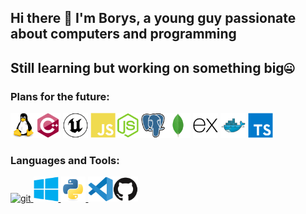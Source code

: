 ## Hi there 👋 I'm Borys, a young guy passionate about computers and programming
## <p align="left"> Still learning but working on something big🤐</p>
<body>
  <h3 align="left">Plans for the future:</h3>
  <p align="left"> <img src="https://github.com/devicons/devicon/blob/master/icons/linux/linux-original.svg" alt="Linux" width="40" heigth="40"/><img         src="https://github.com/devicons/devicon/blob/master/icons/cplusplus/cplusplus-original.svg" alt="C++" width="40" height="40"/> <img src="https://github.com/devicons/devicon/blob/master/icons/unrealengine/unrealengine-original.svg" alt="Unreal Engine" width="40" heigth="40"/>
  <img src="https://github.com/devicons/devicon/blob/master/icons/javascript/javascript-plain.svg" alt="JS" width="40" heigth="40"/><img src="https://github.com/devicons/devicon/blob/master/icons/nodejs/nodejs-plain.svg" alt="NodeJS"
  width="40" heigth="40"/><img src="https://github.com/devicons/devicon/blob/master/icons/postgresql/postgresql-original.svg" alt="PostgreSQL" width="40" heigth="40"/><img src="https://github.com/devicons/devicon/blob/master/icons/mongodb/mongodb-original.svg" alt="MongoDB" width="40" heigth="40"/> 
  <img src="https://github.com/devicons/devicon/blob/master/icons/express/express-original.svg" alt="ExpressJS" width="40" heigth="40"/>
  <img src="https://github.com/devicons/devicon/blob/master/icons/docker/docker-original.svg" alt="Docker" width="40" heigth="40"/> <img src="https://github.com/devicons/devicon/blob/master/icons/typescript/typescript-original.svg" alt="TS" width="40" heigth="40" /></p>
  

  <h3 align="left">Languages and Tools:</h3>
  <p align="left"> <a href="https://git-scm.com/" target="_blank"> <img src="https://www.vectorlogo.zone/logos/git-scm/git-scm-icon.svg" alt="git" width="40" height="40"/> </a> <a href="https://www.microsoft.com/en-us/windows" target="_blank"> <img src="https://github.com/devicons/devicon/blob/master/icons/windows8/windows8-original.svg" alt="windows" width="40" height="40"/> </a>  <a href="https://www.python.org" target="_blank"> <img src="https://raw.githubusercontent.com/devicons/devicon/master/icons/python/python-original.svg" alt="python" width="40" height="40"/> </a> <a href="https://code.visualstudio.com/"> <img src="https://github.com/devicons/devicon/blob/master/icons/vscode/vscode-original.svg" alt="VScode" width="40" height="40"/><img src="https://github.com/devicons/devicon/blob/master/icons/github/github-original.svg" alt="GitHub" width="40" heigth="40"/></p>
</body>

